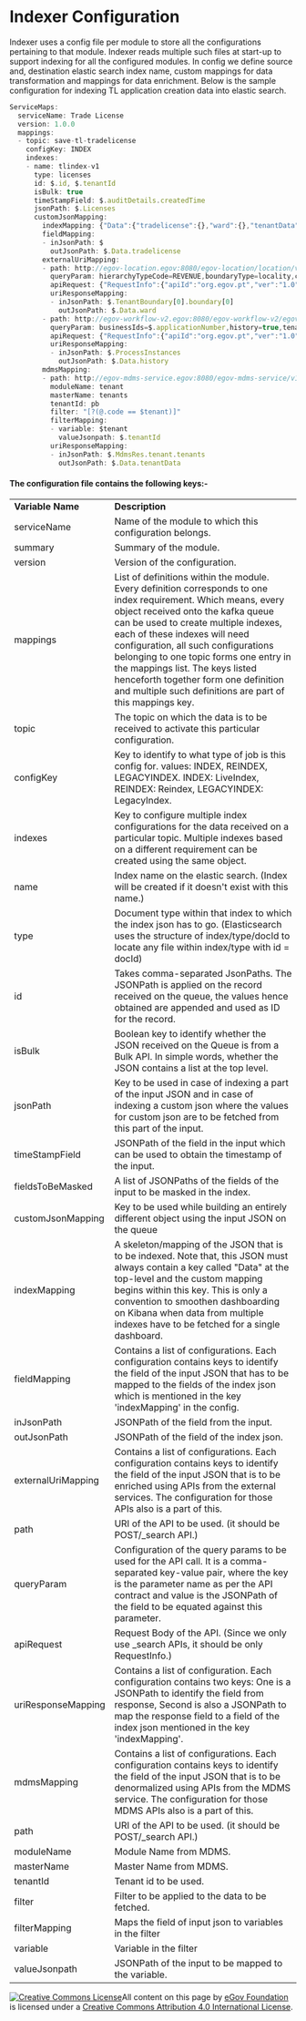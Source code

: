# Indexer Configuration

Indexer uses a config file per module to store all the configurations pertaining to that module. Indexer reads multiple such files at start-up to support indexing for all the configured modules. In config we define source and, destination elastic search index name, custom mappings for data transformation and mappings for data enrichment. Below is the sample configuration for indexing TL application creation data into elastic search.



```javascript
ServiceMaps:
  serviceName: Trade License
  version: 1.0.0
  mappings:
  - topic: save-tl-tradelicense
    configKey: INDEX
    indexes:
    - name: tlindex-v1
      type: licenses
      id: $.id, $.tenantId
      isBulk: true
      timeStampField: $.auditDetails.createdTime
      jsonPath: $.Licenses
      customJsonMapping:
        indexMapping: {"Data":{"tradelicense":{},"ward":{},"tenantData":{}, "history":{}}}
        fieldMapping:
        - inJsonPath: $
          outJsonPath: $.Data.tradelicense
        externalUriMapping:
        - path: http://egov-location.egov:8080/egov-location/location/v11/boundarys/_search
          queryParam: hierarchyTypeCode=REVENUE,boundaryType=locality,codes=$.tradeLicenseDetail.address.locality.code,tenantId=$.tenantId
          apiRequest: {"RequestInfo":{"apiId":"org.egov.pt","ver":"1.0","ts":1502890899493,"action":"asd","did":"4354648646","key":"xyz","msgId":"654654","requesterId":"61","authToken":"d9994555-7656-4a67-ab3a-a952a0d4dfc8","userInfo":{"id":1,"uuid":"1fec8102-0e02-4d0a-b283-cd80d5dab067","type":"EMPLOYEE","tenantId":"pb.amritsar","roles":[{"name":"Employee","code":"EMPLOYEE","tenantId":"pb.amritsar"}]}}}
          uriResponseMapping:
          - inJsonPath: $.TenantBoundary[0].boundary[0]
            outJsonPath: $.Data.ward
        - path: http://egov-workflow-v2.egov:8080/egov-workflow-v2/egov-wf/process/_search
          queryParam: businessIds=$.applicationNumber,history=true,tenantId=$.tenantId
          apiRequest: {"RequestInfo":{"apiId":"org.egov.pt","ver":"1.0","ts":1502890899493,"action":"asd","did":"4354648646","key":"xyz","msgId":"654654","requesterId":"61","authToken":"d9994555-7656-4a67-ab3a-a952a0d4dfc8","userInfo":{"id":1,"uuid":"1fec8102-0e02-4d0a-b283-cd80d5dab067","type":"EMPLOYEE","tenantId":"pb.amritsar","roles":[{"name":"Employee","code":"EMPLOYEE","tenantId":"pb.amritsar"}]}}}
          uriResponseMapping:
          - inJsonPath: $.ProcessInstances
            outJsonPath: $.Data.history
        mdmsMapping:
        - path: http://egov-mdms-service.egov:8080/egov-mdms-service/v1/_search
          moduleName: tenant
          masterName: tenants
          tenantId: pb
          filter: "[?(@.code == $tenant)]"
          filterMapping:
          - variable: $tenant
            valueJsonpath: $.tenantId
          uriResponseMapping:
          - inJsonPath: $.MdmsRes.tenant.tenants
            outJsonPath: $.Data.tenantData
```

#### **The configuration file contains the following keys:-** <a href="#hardbreak-the-configuration-file-contains-following-keys" id="hardbreak-the-configuration-file-contains-following-keys"></a>

|                    |                                                                                                                                                                                                                                                                                                                                                                                                                                                        |
| ------------------ | ------------------------------------------------------------------------------------------------------------------------------------------------------------------------------------------------------------------------------------------------------------------------------------------------------------------------------------------------------------------------------------------------------------------------------------------------------ |
| **Variable Name**  | **Description**                                                                                                                                                                                                                                                                                                                                                                                                                                        |
| serviceName        | Name of the module to which this configuration belongs.                                                                                                                                                                                                                                                                                                                                                                                                |
| summary            | Summary of the module.                                                                                                                                                                                                                                                                                                                                                                                                                                 |
| version            | Version of the configuration.                                                                                                                                                                                                                                                                                                                                                                                                                          |
| mappings           | List of definitions within the module. Every definition corresponds to one index requirement. Which means, every object received onto the kafka queue can be used to create multiple indexes, each of these indexes will need configuration, all such configurations belonging to one topic forms one entry in the mappings list. The keys listed henceforth together form one definition and multiple such definitions are part of this mappings key. |
| topic              | The topic on which the data is to be received to activate this particular configuration.                                                                                                                                                                                                                                                                                                                                                               |
| configKey          | Key to identify to what type of job is this config for. values: INDEX, REINDEX, LEGACYINDEX. INDEX: LiveIndex, REINDEX: Reindex, LEGACYINDEX: LegacyIndex.                                                                                                                                                                                                                                                                                             |
| indexes            | Key to configure multiple index configurations for the data received on a particular topic. Multiple indexes based on a different requirement can be created using the same object.                                                                                                                                                                                                                                                                    |
| name               | Index name on the elastic search. (Index will be created if it doesn't exist with this name.)                                                                                                                                                                                                                                                                                                                                                          |
| type               | Document type within that index to which the index json has to go. (Elasticsearch uses the structure of index/type/docId to locate any file within index/type with id = docId)                                                                                                                                                                                                                                                                         |
| id                 | Takes comma-separated JsonPaths. The JSONPath is applied on the record received on the queue, the values hence obtained are appended and used as ID for the record.                                                                                                                                                                                                                                                                                    |
| isBulk             | Boolean key to identify whether the JSON received on the Queue is from a Bulk API. In simple words, whether the JSON contains a list at the top level.                                                                                                                                                                                                                                                                                                 |
| jsonPath           | Key to be used in case of indexing a part of the input JSON and in case of indexing a custom json where the values for custom json are to be fetched from this part of the input.                                                                                                                                                                                                                                                                      |
| timeStampField     | JSONPath of the field in the input which can be used to obtain the timestamp of the input.                                                                                                                                                                                                                                                                                                                                                             |
| fieldsToBeMasked   | A list of JSONPaths of the fields of the input to be masked in the index.                                                                                                                                                                                                                                                                                                                                                                              |
| customJsonMapping  | Key to be used while building an entirely different object using the input JSON on the queue                                                                                                                                                                                                                                                                                                                                                           |
| indexMapping       | A skeleton/mapping of the JSON that is to be indexed. Note that, this JSON must always contain a key called "Data" at the top-level and the custom mapping begins within this key. This is only a convention to smoothen dashboarding on Kibana when data from multiple indexes have to be fetched for a single dashboard.                                                                                                                             |
| fieldMapping       | Contains a list of configurations. Each configuration contains keys to identify the field of the input JSON that has to be mapped to the fields of the index json which is mentioned in the key 'indexMapping' in the config.                                                                                                                                                                                                                          |
| inJsonPath         | JSONPath of the field from the input.                                                                                                                                                                                                                                                                                                                                                                                                                  |
| outJsonPath        | JSONPath of the field of the index json.                                                                                                                                                                                                                                                                                                                                                                                                               |
| externalUriMapping | Contains a list of configurations. Each configuration contains keys to identify the field of the input JSON that is to be enriched using APIs from the external services. The configuration for those APIs also is a part of this.                                                                                                                                                                                                                     |
| path               | URI of the API to be used. (it should be POST/\_search API.)                                                                                                                                                                                                                                                                                                                                                                                           |
| queryParam         | Configuration of the query params to be used for the API call. It is a comma-separated key-value pair, where the key is the parameter name as per the API contract and value is the JSONPath of the field to be equated against this parameter.                                                                                                                                                                                                        |
| apiRequest         | Request Body of the API. (Since we only use \_search APIs, it should be only RequestInfo.)                                                                                                                                                                                                                                                                                                                                                             |
| uriResponseMapping | Contains a list of configuration. Each configuration contains two keys: One is a JSONPath to identify the field from response, Second is also a JSONPath to map the response field to a field of the index json mentioned in the key 'indexMapping'.                                                                                                                                                                                                   |
| mdmsMapping        | Contains a list of configurations. Each configuration contains keys to identify the field of the input JSON that is to be denormalized using APIs from the MDMS service. The configuration for those MDMS APIs also is a part of this.                                                                                                                                                                                                                 |
| path               | URI of the API to be used. (it should be POST/\_search API.)                                                                                                                                                                                                                                                                                                                                                                                           |
| moduleName         | Module Name from MDMS.                                                                                                                                                                                                                                                                                                                                                                                                                                 |
| masterName         | Master Name from MDMS.                                                                                                                                                                                                                                                                                                                                                                                                                                 |
| tenantId           | Tenant id to be used.                                                                                                                                                                                                                                                                                                                                                                                                                                  |
| filter             | Filter to be applied to the data to be fetched.                                                                                                                                                                                                                                                                                                                                                                                                        |
| filterMapping      | Maps the field of input json to variables in the filter                                                                                                                                                                                                                                                                                                                                                                                                |
| variable           | Variable in the filter                                                                                                                                                                                                                                                                                                                                                                                                                                 |
| valueJsonpath      | JSONPath of the input to be mapped to the variable.                                                                                                                                                                                                                                                                                                                                                                                                    |

[![Creative Commons License](https://i.creativecommons.org/l/by/4.0/80x15.png)​](http://creativecommons.org/licenses/by/4.0/)All content on this page by [eGov Foundation](https://egov.org.in/) is licensed under a [Creative Commons Attribution 4.0 International License](http://creativecommons.org/licenses/by/4.0/).
